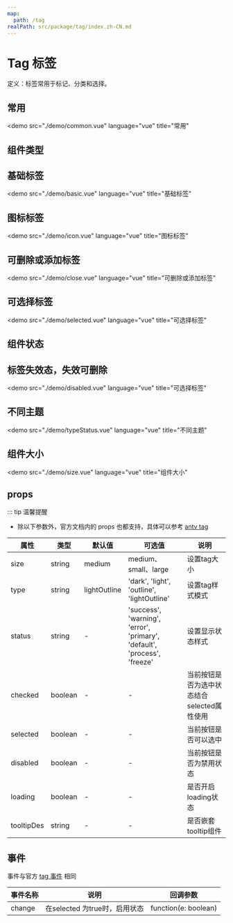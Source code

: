 ```yaml
---
map:
  path: /tag
realPath: src/package/tag/index.zh-CN.md
---
```


# Tag 标签

定义：标签常用于标记、分类和选择。

## 常用

<demo src="./demo/common.vue"
  language="vue"
  title="常用"
  >
</demo>

## 组件类型

## 基础标签

<demo src="./demo/basic.vue"
  language="vue"
  title="基础标签"
  >
</demo>

## 图标标签

<demo src="./demo/icon.vue"
  language="vue"
  title="图标标签"
  >
</demo>

## 可删除或添加标签

<demo src="./demo/close.vue"
  language="vue"
  title="可删除或添加标签"
  >
</demo>

## 可选择标签

<demo src="./demo/selected.vue"
  language="vue"
  title="可选择标签"
  >
</demo>

## 组件状态

## 标签失效态，失效可删除

<demo src="./demo/disabled.vue"
  language="vue"
  title="可选择标签"
  >
</demo>

## 不同主题

<demo src="./demo/typeStatus.vue"
  language="vue"
  title="不同主题"
  >
</demo>

## 组件大小

<demo src="./demo/size.vue"
  language="vue"
  title="组件大小"
  >
</demo>

## props

::: tip 温馨提醒

- 除以下参数外，官方文档内的 props 也都支持，具体可以参考 [antv tag](https://2x.antdv.com/components/tag-cn#API)


| 属性         | 类型                         | 默认值  | 可选值 | 说明                     |
| ------------------ | --------------------------- | ------- | ------ | ------------------------ |
| size      | string     | medium |  medium、small、large   |  设置tag大小 |
| type      | string     | lightOutline |  'dark', 'light', 'outline', 'lightOutline'   |  设置tag样式模式 |
| status      | string     | -  | 'success', 'warning', 'error', 'primary', 'default', 'process', 'freeze' |  设置显示状态样式 |
| checked      | boolean     | -  |  -   |  当前按钮是否为选中状态结合selected属性使用 |
| selected      | boolean     | -  |  -   |  当前按钮是否可以选中 |
| disabled      | boolean     | -  |  -   |  当前按钮是否为禁用状态 |
| loading      | boolean     | -  |  -   |  是否开启loading状态 |
| tooltipDes      | string     | -  |  -   |  是否嵌套tooltip组件 |

## 事件

事件与官方 [tag 事件](https://2x.antdv.com/components/tag-cn#API) 相同

| 事件名称 | 说明                                 | 回调参数    |
| -------- | ------------------------------------ | ----------- |
| change   | 在selected 为true时，启用状态 | function(e: boolean) |
